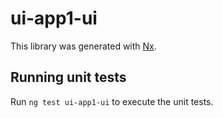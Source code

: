 # ui-app1-ui

This library was generated with [Nx](https://nx.dev).

## Running unit tests

Run `ng test ui-app1-ui` to execute the unit tests.
